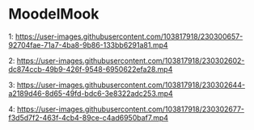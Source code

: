 # MoodelMook

1:
https://user-images.githubusercontent.com/103817918/230300657-92704fae-71a7-4ba8-9b86-133bb6291a81.mp4

2:
https://user-images.githubusercontent.com/103817918/230302602-dc874ccb-49b9-426f-9548-6950622efa28.mp4

3:
https://user-images.githubusercontent.com/103817918/230302644-a2189d46-8d65-49fd-bdc6-3e8322adc253.mp4

4:
https://user-images.githubusercontent.com/103817918/230302677-f3d5d7f2-463f-4cb4-89ce-c4ad6950baf7.mp4

